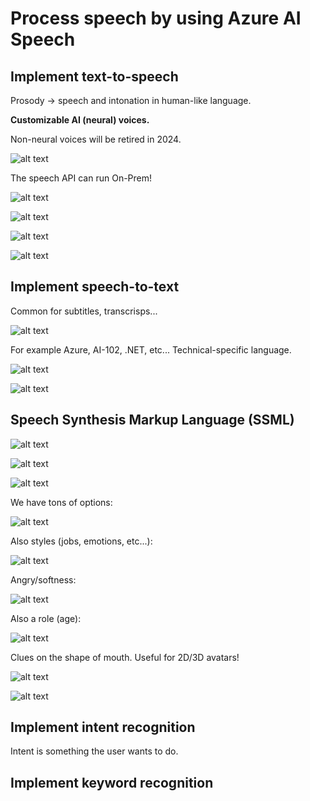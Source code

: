 # Process speech by using Azure AI Speech

## Implement text-to-speech

Prosody -> speech and intonation in human-like language.

**Customizable AI (neural) voices.**

Non-neural voices will be retired in 2024.

![alt text](image-161.png)

The speech API can run On-Prem!

![alt text](image-162.png)

![alt text](image-163.png)

![alt text](image-164.png)

![alt text](image-165.png)

## Implement speech-to-text

Common for subtitles, transcrisps...

![alt text](image-166.png)

For example Azure, AI-102, .NET, etc... Technical-specific language.

![alt text](image-167.png)

![alt text](image-168.png)

## Speech Synthesis Markup Language (SSML)

![alt text](image-169.png)

![alt text](image-170.png)

![alt text](image-171.png)

We have tons of options:

![alt text](image-172.png)

Also styles (jobs, emotions, etc...):

![alt text](image-173.png)

Angry/softness:

![alt text](image-174.png)

Also a role (age):

![alt text](image-175.png)

Clues on the shape of mouth. Useful for 2D/3D avatars!

![alt text](image-176.png)

![alt text](image-177.png)

## Implement intent recognition

Intent is something the user wants to do.



## Implement keyword recognition

